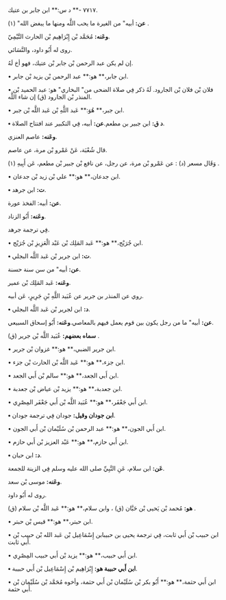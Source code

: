 ٧٧١٧ -** د س:** ابن جابر بن عتيك.

**عن:** أبيه" من الغيرة ما يحب اللَّه ومنها ما يبغض الله" (١) .

**وعَنه:** مُحَمَّد بْن إِبْرَاهِيم بْن الحارث التَّيْمِيّ.

روى له أَبُو داود، والنَّسَائي.

إن لم يكن عبد الرحمن بْن جابر بْن عتيك، فهو أخ لَهُ.

• ابن جابر،** هو:** عبد الرحمن بْن يزيد بْن جابر.

• فلان بْن فلان بْن الجارود. لَهُ ذكر فِي صلاة الضحى من" البخاري" هو: عبد الحميد بْن المنذر بْن الجارود (ق) إن شاء اللَّه.

• ابن جبر،** هُوَ:** عَبد اللَّهِ بْن عَبد اللَّه بْن جبر.

**• د ق:** ابن جبير بن مطعم.**عن:** أبيه، فِي التكبير عند افتتاح الصلاة.

**وعَنه:** عاصم العنزي.

قال شُعْبَة، عَنْ عَمْرو بْن مرة، عن عاصم.

وَقَال مسعر (د) : عن عَمْرو بْن مرة، عن رجل، عن نافع بْن جبير بْن مطعم، عَن أَبِيهِ (١) .

• ابن جدعان،** هو:** علي بْن زيد بْن جدعان.

**• ت:** ابن جرهد.

**عن:** أبيه: الفخذ عورة.

**وعَنه:** أَبُو الزناد.

فِي ترجمة جرهد.

• ابن جُرَيْج،** هو:** عَبد المَلِك بْن عَبْد الْعَزِيزِ بْن جُرَيْج.

**• ت:** ابن جرير بْن عَبد اللَّه البجلي.

**عن:** أبيه" من سن سنة حسنة.

**وعَنه:** عَبد المَلِك بْن عمير.

روي عن المنذر بن جرير عن عُبَيد اللَّهِ بْنِ جَرِيرٍ، عَن أبيه.

**• د:** ابن لجرير بْن عَبد اللَّه البجلي.

**عن:** أبيه" ما من رجل يكون بين قوم يعمل فيهم بالمعاصي.**وعَنه:** أَبُو إسحاق السبيعي.

**سماه بعضهم:** عُبَيد اللَّه بْن جرير (ق) .

• ابن جرير الضبي،** هو:** غزوان بْن جرير.

• ابن جزء،** هو:** عَبد اللَّه بْن الحارث بْن جزء.

• ابن أَبي الجعد،** هو:** سالم بْن أَبي الجعد.

• ابن جعدبة،** هو:** يزيد بْن عياض بْن جعدبة.

• ابن أَبي جَعْفَر،** هو:** عُبَيد اللَّه بْن أَبي جَعْفَر المِصْرِي.

**• ابن جودان وقيل:** جودان فِي ترجمة جودان.

• ابن أَبي الجون،** هو:** عبد الرحمن بْن سُلَيْمان بْن أَبي الجون.

• ابن أَبي حازم،** هو:** عَبْد العزيز بْن أَبي حازم.

**• د:** ابن حبان.

**عَن:** ابن سلام، عَنِ النَّبِيِّ صلى الله عليه وسلم فِي الزينة للجمعة.

**وعَنه:** موسى بْن سعد.

روى له أَبُو داود.

**هو:** مُحمد بْن يَحيى بْن حَبَّان (ق) ، وابن سلام،** هو:** عَبد اللَّه بْن سلام (ق) .

• ابن حبتر،** هو:** قيس بْن حبتر.

• ابن حبيب بْن أَبي ثابت، فِي ترجمة يحيى بن حبيبابن إِسْمَاعِيل بْن عَبد الله بْن حبيب بْن أَبي ثابت.

• ابن أَبي حبيب،** هو:** يزيد بْن أَبي حبيب المِصْرِي.

**• ابن أَبي حبيبة هو:** إِبْرَاهِيم بْن إِسْمَاعِيل بْن أَبي حبيبة.

• ابن أَبي حثمة،** هو:** أَبُو بكر بْن سُلَيْمان بْن أَبي حثمة، وأخوه مُحَمَّد بْن سُلَيْمان بْن أَبي حثمة.